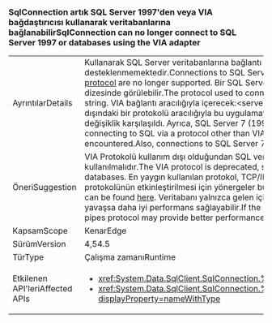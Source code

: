 ### <a name="sqlconnection-can-no-longer-connect-to-sql-server-1997-or-databases-using-the-via-adapter"></a><span data-ttu-id="34313-101">SqlConnection artık SQL Server 1997'den veya VIA bağdaştırıcısı kullanarak veritabanlarına bağlanabilir</span><span class="sxs-lookup"><span data-stu-id="34313-101">SqlConnection can no longer connect to SQL Server 1997 or databases using the VIA adapter</span></span>

|   |   |
|---|---|
|<span data-ttu-id="34313-102">Ayrıntılar</span><span class="sxs-lookup"><span data-stu-id="34313-102">Details</span></span>|<span data-ttu-id="34313-103">Kullanarak SQL Server veritabanlarına bağlantı [sanal arabirim bağdaştırıcısı (VIA) protokolünü](https://technet.microsoft.com/library/ms191229%28v=sql.105%29.aspx) artık desteklenmemektedir.</span><span class="sxs-lookup"><span data-stu-id="34313-103">Connections to SQL Server databases using the [Virtual Interface Adapter (VIA) protocol](https://technet.microsoft.com/library/ms191229%28v=sql.105%29.aspx) are no longer supported.</span></span> <span data-ttu-id="34313-104">Bir SQL Server veritabanına bağlanmak için kullanılan protokol, bağlantı dizesinde görülebilir.</span><span class="sxs-lookup"><span data-stu-id="34313-104">The protocol used to connect to a SQL Server database is visible in the connection string.</span></span> <span data-ttu-id="34313-105">VIA bağlantı aracılığıyla içerecek:&lt;servername&gt;.</span><span class="sxs-lookup"><span data-stu-id="34313-105">A VIA connection will contain via:&lt;servername&gt;.</span></span> <span data-ttu-id="34313-106">VIA dışındaki bir protokolü aracılığıyla bu uygulamaya SQL'e bağlanma, (tcp: veya np: gibi), sonra hiçbir değişiklik karşılaşıldı. Ayrıca, SQL Server 7 (1997'den) bağlantı artık desteklenmemektedir.</span><span class="sxs-lookup"><span data-stu-id="34313-106">If this app is connecting to SQL via a protocol other than VIA (tcp: or np: for example), then no breaking change will be encountered.Also, connections to SQL Server 7 (1997) are no longer supported.</span></span>|
|<span data-ttu-id="34313-107">Öneri</span><span class="sxs-lookup"><span data-stu-id="34313-107">Suggestion</span></span>|<span data-ttu-id="34313-108">VIA Protokolü kullanım dışı olduğundan SQL veritabanlarına bağlanmak için alternatif bir protokolü kullanılmalıdır.</span><span class="sxs-lookup"><span data-stu-id="34313-108">The VIA protocol is deprecated, so an alternative protocol should be used to connect to SQL databases.</span></span> <span data-ttu-id="34313-109">En yaygın kullanılan protokol, TCP/IP'yi ' dir.</span><span class="sxs-lookup"><span data-stu-id="34313-109">The most common protocol used is TCP/IP.</span></span> <span data-ttu-id="34313-110">TCP/IP protokolünün etkinleştirilmesi için yönergeler bulunabilir [burada](https://msdn.microsoft.com/library/bb909712.aspx).</span><span class="sxs-lookup"><span data-stu-id="34313-110">Instructions for enabling the TCP/IP protocol can be found [here](https://msdn.microsoft.com/library/bb909712.aspx).</span></span> <span data-ttu-id="34313-111">Veritabanı yalnızca gelen içinde intranet erişilirse, paylaşılan kanallar Protokolü'nü Ağ yavaşsa daha iyi performans sağlayabilir.</span><span class="sxs-lookup"><span data-stu-id="34313-111">If the database is only accessed from within an intranet, the shared pipes protocol may provide better performance if the network is slow.</span></span>|
|<span data-ttu-id="34313-112">Kapsam</span><span class="sxs-lookup"><span data-stu-id="34313-112">Scope</span></span>|<span data-ttu-id="34313-113">Kenar</span><span class="sxs-lookup"><span data-stu-id="34313-113">Edge</span></span>|
|<span data-ttu-id="34313-114">Sürüm</span><span class="sxs-lookup"><span data-stu-id="34313-114">Version</span></span>|<span data-ttu-id="34313-115">4,5</span><span class="sxs-lookup"><span data-stu-id="34313-115">4.5</span></span>|
|<span data-ttu-id="34313-116">Tür</span><span class="sxs-lookup"><span data-stu-id="34313-116">Type</span></span>|<span data-ttu-id="34313-117">Çalışma zamanı</span><span class="sxs-lookup"><span data-stu-id="34313-117">Runtime</span></span>|
|<span data-ttu-id="34313-118">Etkilenen API'leri</span><span class="sxs-lookup"><span data-stu-id="34313-118">Affected APIs</span></span>|<ul><li><xref:System.Data.SqlClient.SqlConnection.%23ctor(System.String)?displayProperty=nameWithType></li><li><xref:System.Data.SqlClient.SqlConnection.%23ctor(System.String,System.Data.SqlClient.SqlCredential)?displayProperty=nameWithType></li></ul>|

